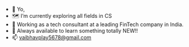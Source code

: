 - 👋 Yo,
- 🗺 I’m currently exploring all fields in CS
- 🌱 Working as a tech consultant at a leading FinTech company in India.
- 👀 Always available to learn something totally NEW!!
- 📫 vaibhavplay5678@gmail.com

<!---
vaibhavgit9210/vaibhavgit9210 is a ✨ special ✨ repository because its `README.md` (this file) appears on your GitHub profile.
You can click the Preview link to take a look at your changes.
--->
